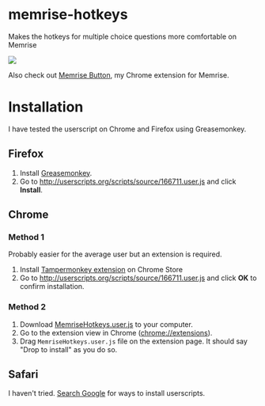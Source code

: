 memrise-hotkeys
===============

Makes the hotkeys for multiple choice questions more comfortable on Memrise

![](http://raneksi.github.io/memrise-hotkeys/garden_multiple_choice.png)

Also check out [Memrise Button](https://chrome.google.com/webstore/detail/memrise-button/mahhgdkliaknjffpmocpaglcoljnhodn), my Chrome extension for Memrise.

# Installation

I have tested the userscript on Chrome and Firefox using Greasemonkey.

## Firefox

1. Install [Greasemonkey](https://addons.mozilla.org/en-US/firefox/addon/greasemonkey/).
2. Go to http://userscripts.org/scripts/source/166711.user.js and click **Install**.

## Chrome

### Method 1

Probably easier for the average user but an extension is required.

1. Install [Tampermonkey extension](https://chrome.google.com/webstore/detail/tampermonkey/dhdgffkkebhmkfjojejmpbldmpobfkfo) on Chrome Store
2. Go to http://userscripts.org/scripts/source/166711.user.js and click **OK** to confirm installation.

### Method 2

1. Download [MemriseHotkeys.user.js](https://github.com/raneksi/memrise-hotkeys/raw/master/MemriseHotkeys.user.js) to your computer.
2. Go to the extension view in Chrome ([chrome://extensions](chrome://extensions)).
3. Drag `MemriseHotkeys.user.js` file on the extension page. It should say "Drop to install" as you do so.

## Safari

I haven't tried. [Search Google](https://www.google.com/search?q=install+userscripts+safari) for ways to install userscripts.

